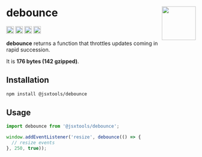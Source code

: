 # debounce [<img src="https://avatars.githubusercontent.com/u/52989093" alt="" width="90" height="90" align="right">][frontend]

[<img alt="npm version" src="https://img.shields.io/npm/v/@jsxtools/debounce.svg" height="20">](https://www.npmjs.com/package/@jsxtools/debounce)
[<img alt="build status" src="https://img.shields.io/travis/jsxtools/frontend/master.svg" height="20">](https://travis-ci.org/github/jsxtools/frontend)
[<img alt="issue tracker" src="https://img.shields.io/github/issues/jsxtools/frontend/debounce.svg" height="20">](https://github.com/jsxtools/frontend/issues?q=is:issue+is:open+label:debounce)
[<img alt="pull requests" src="https://img.shields.io/github/issues-pr/jsxtools/frontend/debounce.svg" height="20">](https://github.com/jsxtools/frontend/pulls?q=is:pr+is:open+label:debounce)

**debounce** returns a function that throttles updates coming in rapid succession.

It is <strong size>176 bytes (142 gzipped)</strong>.

## Installation

```sh
npm install @jsxtools/debounce
```

## Usage

```js
import debounce from '@jsxtools/debounce';

window.addEventListener('resize', debounce(() => {
  // resize events
}, 250, true));
```

[frontend]: https://github.com/jsxtools/frontend
